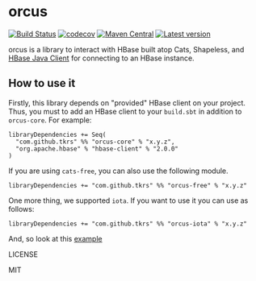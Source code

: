# orcus

[![Build Status](https://travis-ci.org/tkrs/orcus.svg?branch=master)](https://travis-ci.org/tkrs/orcus)
[![codecov](https://codecov.io/gh/tkrs/orcus/branch/master/graph/badge.svg)](https://codecov.io/gh/tkrs/orcus)
[![Maven Central](https://maven-badges.herokuapp.com/maven-central/com.github.tkrs/orcus-core_2.12/badge.svg)](https://maven-badges.herokuapp.com/maven-central/com.github.tkrs/orcus-core_2.12)
[![Latest version](https://index.scala-lang.org/tkrs/orcus/latest.svg)](https://index.scala-lang.org/tkrs/orcus/orcus-core)

orcus is a library to interact with HBase built atop Cats, Shapeless, and [HBase Java Client](https://github.com/apache/hbase/tree/rel/2.0.0-beta-1) for connecting to an HBase instance.

## How to use it

Firstly, this library depends on "provided" HBase client on your project. Thus, you must to add an HBase client to your `build.sbt` in addition to `orcus-core`. For example:

```
libraryDependencies += Seq(
  "com.github.tkrs" %% "orcus-core" % "x.y.z",
  "org.apache.hbase" % "hbase-client" % "2.0.0"
)
```

If you are using `cats-free`, you can also use the following module.

```
libraryDependencies += "com.github.tkrs" %% "orcus-free" % "x.y.z"
```

One more thing, we supported `iota`. If you want to use it you can use as follows:

```
libraryDependencies += "com.github.tkrs" %% "orcus-iota" % "x.y.z"
```

And, so look at this [example](https://github.com/tkrs/orcus/blob/master/modules/example/src/main/scala/example/FreeMain.scala)

LICENSE

MIT
